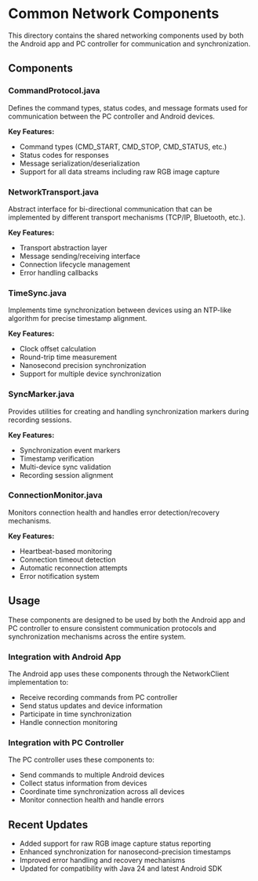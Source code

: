 # Common Network Components

This directory contains the shared networking components used by both the Android app and PC controller for communication and synchronization.

## Components

### CommandProtocol.java
Defines the command types, status codes, and message formats used for communication between the PC controller and Android devices.

**Key Features:**
- Command types (CMD_START, CMD_STOP, CMD_STATUS, etc.)
- Status codes for responses
- Message serialization/deserialization
- Support for all data streams including raw RGB image capture

### NetworkTransport.java
Abstract interface for bi-directional communication that can be implemented by different transport mechanisms (TCP/IP, Bluetooth, etc.).

**Key Features:**
- Transport abstraction layer
- Message sending/receiving interface
- Connection lifecycle management
- Error handling callbacks

### TimeSync.java
Implements time synchronization between devices using an NTP-like algorithm for precise timestamp alignment.

**Key Features:**
- Clock offset calculation
- Round-trip time measurement
- Nanosecond precision synchronization
- Support for multiple device synchronization

### SyncMarker.java
Provides utilities for creating and handling synchronization markers during recording sessions.

**Key Features:**
- Synchronization event markers
- Timestamp verification
- Multi-device sync validation
- Recording session alignment

### ConnectionMonitor.java
Monitors connection health and handles error detection/recovery mechanisms.

**Key Features:**
- Heartbeat-based monitoring
- Connection timeout detection
- Automatic reconnection attempts
- Error notification system

## Usage

These components are designed to be used by both the Android app and PC controller to ensure consistent communication protocols and synchronization mechanisms across the entire system.

### Integration with Android App
The Android app uses these components through the NetworkClient implementation to:
- Receive recording commands from PC controller
- Send status updates and device information
- Participate in time synchronization
- Handle connection monitoring

### Integration with PC Controller
The PC controller uses these components to:
- Send commands to multiple Android devices
- Collect status information from devices
- Coordinate time synchronization across all devices
- Monitor connection health and handle errors

## Recent Updates

- Added support for raw RGB image capture status reporting
- Enhanced synchronization for nanosecond-precision timestamps
- Improved error handling and recovery mechanisms
- Updated for compatibility with Java 24 and latest Android SDK